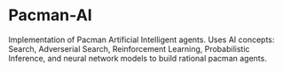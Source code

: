 # Pacman-AI
Implementation of Pacman Artificial Intelligent agents. Uses AI concepts: Search, Adverserial Search, Reinforcement Learning, Probabilistic Inference, and neural network models to build rational pacman agents.
